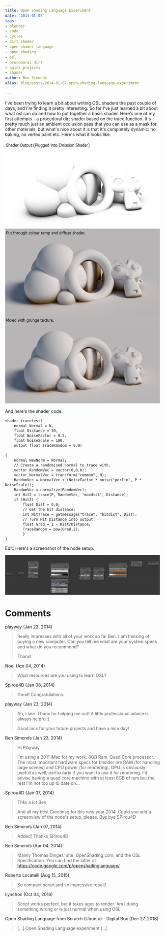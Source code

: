 ```yaml
---
title: Open Shading Language Experiment
date: '2014-01-07'
tags:
- blender
- code
- cycles
- dirt shader
- open shader language
- open shading
- osl
- procedural dirt
- quick projects
- shader
author: Ben Simonds
alias: blog/posts/2014-01-07-open-shading-language-experiment

---
```


I've been trying to learn a bit about writing OSL shaders the past couple of days, and I'm finding it pretty interesting. So far I've just learned a bit about what osl can do and how to put together a basic shader. Here's one of my first attempts - a procedural dirt shader based on the trace function. It's pretty much just an ambient occlusion pass that you can use as a mask for other materials, but what's nice about it is that it's completely dynamic: no baking, no vertex paint etc. Here's what it looks like:

![ProceduralDirt ><](/images/old/proceduraldirt.jpg?w=606)


And here's the shader code: 
    
    
    shader tracetest(
        normal Normal = N,
        float Distance = 10,
        float NoiseFactor = 0.5,
        float NoiseScale = 100,
        output float TraceRandom = 0.0)
    
    {
        normal NewNorm = Normal;
        // Create a randomised normal to trace with.
        vector RandomVec = vector(0,0,0);
        vector NormalVec = transform("common", N);
        RandomVec = NormalVec + (NoiseFactor * noise("perlin", P * NoiseScale));
        RandomVec = normalize(RandomVec);
        int Hit2 = trace(P, RandomVec, "maxdist", Distance);
        if (Hit2) {
            float Dist = 0.0;
            // Get the hit distance:
            int HitTrace = getmessage("trace", "hitdist", Dist);
            // Turn Hit Distance into output:
            float Grad = 1 - Dist/Distance;
            TraceRandom = pow(Grad,2);
            }
    }
    

Edit: Here's a screenshot of the node setup.

[![Screen Shot 2014-01-07 at 19.01.34 ><](/images/old/screen-shot-2014-01-07-at-19-01-34.png?w=950)](/images/old/screen-shot-2014-01-07-at-19-01-34.png)







# Comments


playway (Jan 22, 2014)
> Really impresses with all of your work so far Ben. I am thinking of buying a new computer. Can you tell me what are your system specs and what do you recommend?
> 
> Thanx!

Noel (Apr 04, 2014)
> What resources are you using to learn OSL?

Spirou4D (Jan 08, 2014)
> Good! 
> Congratulations.

playway (Jan 23, 2014)
> Ah, I see. Thanx for helping me out! A little professional advice is always helpful:)
> 
> Good luck for your future projects and have a nice day!

Ben Simonds (Jan 23, 2014)
> Hi Playway
> 
> I'm using a 2011 iMac for my work. 8GB Ram, Quad Core processor. The most important hardware specs for blender are RAM (for handling large scenes) and CPU power (for rendering). GPU is obviously usefull as well, particularly if you want to use it for rendering. I'd advise having a quad core machine with at least 8GB of ram but the rest I'm not too up to date on...

Spirou4D (Jan 07, 2014)
> Thks a lot Ben,
> 
> And all my best Greetinsg for this new year 2014.
> Could you add a screenview of the node's setup, please.
> Bye bye
> SPirou4D

Ben Simonds (Jan 07, 2014)
> Added! Thanks SPirou4D

Ben Simonds (Apr 04, 2014)
> Mainly Thomas Dinges' site, OpenShading.com, and the OSL Specification. You can find the latter at https://code.google.com/p/openshadinglanguage/

Roberto Locatelli (Aug 15, 2015)
> So compact script and so impressive result!

Lynchon (Oct 04, 2016)
> Script works perfect, but it takes ages to render. Am i doing something wrong or is just normal when using OSL

Open Shading Language from Scratch (Ubuntu) &#8211; Digital Box (Dec 27, 2018)
> [&#8230;] Open Shading Language experiment [&#8230;]
